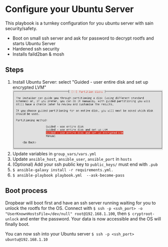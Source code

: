 # Configure your Ubuntu Server

This playbook is a turnkey configuration for you ubuntu server with sain security/safety.

* Boot on small ssh server and ask for password to decrypt rootfs and starts Ubuntu Server
* Hardened ssh security
* Installs faild2ban & mosh

## Steps
1. Install Ubuntu Server: select "Guided - user entire disk and set up encrypted LVM"
![Ubunter Server Installation](docs/ubuntu_guided_use_encrypted_lvm.png)
2. Update variables in `group_vars/vars.yml`
3. Update `ansible_host`, `ansible_user`, `ansible_port` in `hosts`
4. (Optional) Add your ssh public key to `public_keys/` must end with `.pub`
5. `$ ansible-galaxy install -r requirements.yml.`
6. `$ ansible-playbook playbook.yml  --ask-become-pass`

## Boot process

Dropbear will boot first and have an ssh server running waiting for you to unlock the rootfs for the OS.
Connect with `$ ssh -p <ssh_port> -o "UserKnownHostsFile=/dev/null" root@192.168.1.100`, then `$ cryptroot-unlock` and enter the password.
Your data is now accessible and the OS will finally boot.

You can now ssh into your Ubuntu server
`$ ssh -p <ssh_port> ubuntu@192.168.1.10`